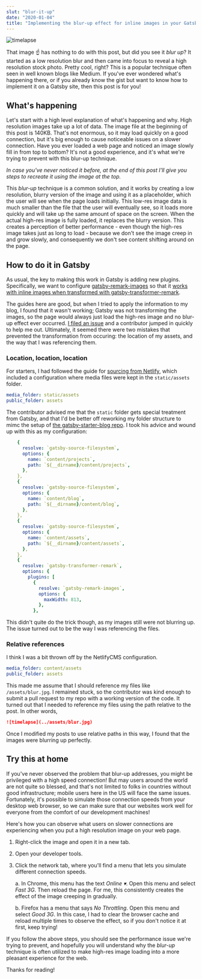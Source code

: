 ```yaml
---
slut: "blur-it-up"
date: "2020-01-04"
title: "Implementing the blur-up effect for inline images in your Gatsby blog"
---
```


![timelapse](../assets/blur.jpg)

That image ☝️ has nothing to do with this post, but did you see it _blur up_? It started as a low resolution blur and then came into focus to reveal a high resolution stock photo. Pretty cool, right? This is a popular technique often seen in well known blogs like Medium. If you've ever wondered what's happening there, or if you already know the gist but want to know how to implement it on a Gatsby site, then this post is for you!

## What's happening

Let's start with a high level explanation of what's happening and why. High resolution images take up a lot of data. The image file at the beginning of this post is 140KB. That's not enormous, so it may load quickly on a good connection, but it's big enough to cause noticeable issues on a slower connection. Have you ever loaded a web page and noticed an image slowly fill in from top to bottom? It's not a good experience, and it's what we're trying to prevent with this blur-up technique.

_In case you've never noticed it before, at the end of this post I'll give you steps to recreate it using the image at the top._

This _blur-up_ technique is a common solution, and it works by creating a low resolution, blurry version of the image and using it as a placeholder, which the user will see when the page loads initially. This low-res image data is much smaller than the file that the user will eventually see, so it loads more quickly and will take up the same amount of space on the screen. When the actual high-res image is fully loaded, it replaces the blurry version. This creates a perception of better performance - even though the high-res image takes just as long to load - because we don't see the image creep in and grow slowly, and consequently we don't see content shifting around on the page.

## How to do it in Gatsby

As usual, the key to making this work in Gatsby is adding new plugins. Specifically, we want to configure [gatsby-remark-images](https://www.gatsbyjs.org/packages/gatsby-remark-images/) so that it [works with inline images when transformed with gatsby-transformer-remark](https://www.gatsbyjs.org/docs/working-with-images-in-markdown/#inline-images-with-gatsby-remark-images).

The guides here are good, but when I tried to apply the information to my blog, I found that it wasn't working; Gatsby was not transforming the images, so the page would always just load the high-res image and no blur-up effect ever occurred. [I filed an issue](https://github.com/gatsbyjs/gatsby/issues/20308) and a contributor jumped in quickly to help me out. Ultimately, it seemed there were two mistakes that prevented the transformation from occuring: the location of my assets, and the way that I was referencing them.

### Location, location, location

For starters, I had followed the guide for [sourcing from Netlify](https://www.gatsbyjs.org/docs/sourcing-from-netlify-cms/#setup), which included a configuration where media files were kept in the `static/assets` folder.

```yaml
media_folder: static/assets
public_folder: assets
```

The contributor advised me that the `static` folder gets special treatment from Gatsby, and that I'd be better off reworking my folder structure to mimc the setup of [the gatsby-starter-blog repo](https://github.com/gatsbyjs/gatsby-starter-blog). I took his advice and wound up with this as my configuration:

```yaml
    {
      resolve: `gatsby-source-filesystem`,
      options: {
        name: `content/projects`,
        path: `${__dirname}/content/projects`,
      },
    },
    {
      resolve: `gatsby-source-filesystem`,
      options: {
        name: `content/blog`,
        path: `${__dirname}/content/blog`,
      },
    },
    {
      resolve: `gatsby-source-filesystem`,
      options: {
        name: `content/assets`,
        path: `${__dirname}/content/assets`,
      },
    },
    {
      resolve: `gatsby-transformer-remark`,
      options: {
        plugins: [
          {
            resolve: `gatsby-remark-images`,
            options: {
              maxWidth: 813,
            },
          },
```

This didn't quite do the trick though, as my images still were not blurring up. The issue turned out to be the way I was referencing the files.

### Relative references

I think I was a bit thrown off by the NetlifyCMS configuration.

```yaml
media_folder: content/assets
public_folder: assets
```

This made me assume that I should reference my files like `/assets/blur.jpg`. I remained stuck, so the contributor was kind enough to submit a pull request to my repo with a working version of the code. It turned out that I needed to reference my files using the path relative to the post. In other words,

```markdown
![timelapse](../assets/blur.jpg)
```

Once I modified my posts to use relative paths in this way, I found that the images were blurring up perfectly.

## Try this at home

If you've never observed the problem that blur-up addresses, you might be privileged with a high speed connection! But may users around the world are not quite so blessed, and that's not limited to folks in countries without good infrastructure; mobile users here in the US will face the same issues. Fortunately, it's possible to simulate those connection speeds from your desktop web browser, so we can make sure that our websites work well for everyone from the comfort of our development machines!

Here's how you can observe what users on slower connections are experiencing when you put a high resolution image on your web page.

1. Right-click the image and open it in a new tab.
1. Open your developer tools.
1. Click the network tab, where you'll find a menu that lets you simulate different connection speeds.

   a. In Chrome, this menu has the text _Online ▾_. Open this menu and select _Fast 3G_. Then reload the page. For me, this consistently creates the effect of the image creeping in gradually.

   b. Firefox has a menu that says _No Throttling_. Open this menu and select _Good 3G_. In this case, I had to clear the browser cache and reload multiple times to observe the effect, so if you don't notice it at first, keep trying!

If you follow the above steps, you should see the performance issue we're trying to prevent, and hopefully you will understand why the _blur-up_ technique is often utilized to make high-res image loading into a more pleasant experience for the web.

Thanks for reading!
